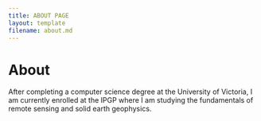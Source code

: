 ```yaml
---
title: ABOUT PAGE
layout: template
filename: about.md
--- 
```


# About 

After completing a computer science degree at the University of Victoria, I am currently enrolled at the IPGP where I am studying the fundamentals of remote sensing and solid earth geophysics. 